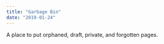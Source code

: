 ```yaml
---
title: "Garbage Bin"
date: "2019-01-24"
---
```


A place to put orphaned, draft, private, and forgotten pages.

